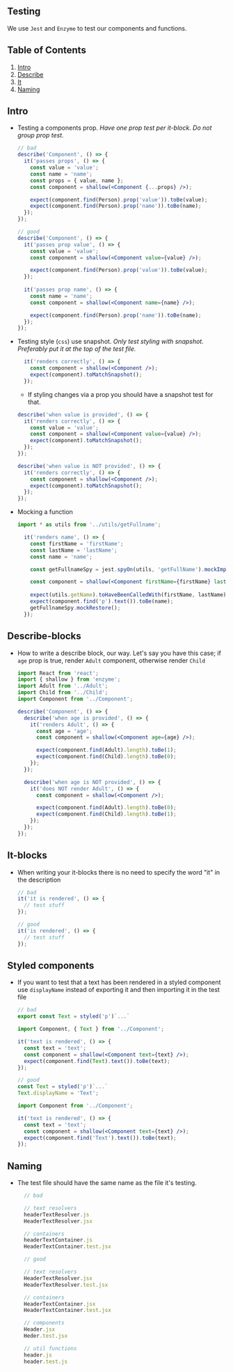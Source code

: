 ## Testing

We use `Jest` and `Enzyme` to test our components and functions.

## Table of Contents

1. [Intro](#intro)
1. [Describe](#describe-blocks)
1. [It](#it-blocks)
1. [Naming](#naming)

## Intro

- Testing a components prop. _Have one prop test per it-block. Do not group prop test._

  ```jsx
  // bad
  describe('Component', () => {
    it('passes props', () => {
      const value = 'value';
      const name = 'name';
      const props = { value, name };
      const component = shallow(<Component {...props} />);

      expect(component.find(Person).prop('value')).toBe(value);
      expect(component.find(Person).prop('name')).toBe(name);
    });
  });

  // good
  describe('Component', () => {
    it('passes prop value', () => {
      const value = 'value';
      const component = shallow(<Component value={value} />);

      expect(component.find(Person).prop('value')).toBe(value);
    });
    
    it('passes prop name', () => {
      const name = 'name';
      const component = shallow(<Component name={name} />);

      expect(component.find(Person).prop('name')).toBe(name);
    });
  });
  ```

- Testing style (`css`) use snapshot. _Only test styling with snapshot. Preferably put it at the top of the test file._
  ```jsx
    it('renders correctly', () => {
      const component = shallow(<Component />);
      expect(component).toMatchSnapshot();
    });
  ```
  - If styling changes via a prop you should have a snapshot test for that.
  ```jsx
  describe('when value is provided', () => {
    it('renders correctly', () => {
      const value = 'value';
      const component = shallow(<Component value={value} />);
      expect(component).toMatchSnapshot();
    });
  });

  describe('when value is NOT provided', () => {
    it('renders correctly', () => {
      const component = shallow(<Component />);
      expect(component).toMatchSnapshot();
    });
  });
  ```


- Mocking a function
  ```jsx
  import * as utils from '../utils/getFullname';

    it('renders name', () => {
      const firstName = 'firstName';
      const lastName = 'lastName';
      const name = 'name';

      const getFullnameSpy = jest.spyOn(utils, 'getFullName').mockImplementation(() => name);

      const component = shallow(<Component firstName={firstName} lastName={lastName} />);
      
      expect(utils.getName).toHaveBeenCalledWith(firstName, lastName);
      expect(component.find('p').text()).toBe(name);
      getFullnameSpy.mockRestore();
    });
  ```

## Describe-blocks

- How to write a describe block, our way. Let's say you have this case; if `age` prop is true, render `Adult` component, otherwise render `Child`

  ```jsx
  import React from 'react';
  import { shallow } from 'enzyme';
  import Adult from '../Adult';
  import Child from '../Child';
  import Component from '../Component';

  describe('Component', () => {
    describe('when age is provided', () => {
      it('renders Adult', () => {
        const age = 'age';
        const component = shallow(<Component age={age} />);

        expect(component.find(Adult).length).toBe(1);
        expect(component.find(Child).length).toBe(0);
      });
    });

    describe('when age is NOT provided', () => {
      it('does NOT render Adult', () => {
        const component = shallow(<Component />);

        expect(component.find(Adult).length).toBe(0);
        expect(component.find(Child).length).toBe(1);
      });
    });
  });
  ```

## It-blocks

- When writing your it-blocks there is no need to specify the word "it" in the description

  ```jsx
  // bad
  it('it is rendered', () => {
    // test stuff
  });

  // good
  it('is rendered', () => {
    // test stuff
  });

  ```

## Styled components
- If you want to test that a text has been rendered in a styled component use `displayName` instead of exporting it and then importing it in the test file 
  ```jsx
  // bad
  export const Text = styled('p')`...`
  
  import Component, { Text } from '../Component';

  it('text is rendered', () => {
    const text = 'text';
    const component = shallow(<Component text={text} />);
    expect(component.find(Text).text()).toBe(text);
  });

  // good
  const Text = styled('p')`...`
  Text.displayName = 'Text';
  
  import Component from '../Component';

  it('text is rendered', () => {
    const text = 'text';
    const component = shallow(<Component text={text} />);
    expect(component.find('Text').text()).toBe(text);
  });
  ```

## Naming
- The test file should have the same name as the file it's testing. 
  ```jsx
    // bad 

    // text resolvers
    headerTextResolver.js
    HeaderTextResolver.jsx

    // containers
    headerTextContainer.js
    HeaderTextContainer.test.jsx

    // good    

    // text resolvers
    HeaderTextResolver.jsx
    HeaderTextResolver.test.jsx

    // containers
    HeaderTextContainer.jsx
    HeaderTextContainer.test.jsx

    // components
    Header.jsx
    Heder.test.jsx

    // util functions
    header.js
    header.test.js
  ```